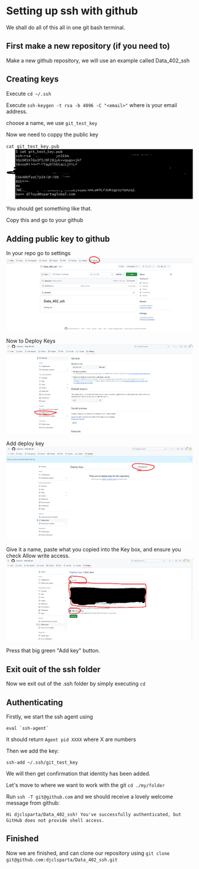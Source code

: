 # Setting up ssh with github
We shall do all of this all in one git bash terminal.

## First make a new repository (if you need to)
Make a new github repository, we will use an example called Data_402_ssh

## Creating keys

Execute `cd ~/.ssh`

Execute `ssh-keygen -t rsa -b 4096 -C "<email>"`
where <email> is your email address.

choose a name, we use `git_test_key`

Now we need to coppy the public key

`cat git_test_key.pub`
![img.png](github_ssh_images/cat.png)

You should get something like that.

Copy this and go to your github

## Adding public key to github
In your repo go to settings
![img.png](github_ssh_images/settings.png)

Now to Deploy Keys
![img.png](github_ssh_images/deploy.png)

Add deploy key
![img.png](github_ssh_images/adddeploykey.png)

Give it a name, paste what you copied into the Key box, and ensure you check Allow write access.
![img.png](github_ssh_images/Create_key.png)

Press that big green "Add key" button.

## **Exit ouit of the ssh folder**

Now we exit out of the .ssh folder by simply executing `cd`

## Authenticating

Firstly, we start the ssh agent using
```
eval `ssh-agent`
```

It should return `Agent pid XXXX` where X are numbers

Then we add the key:
```
ssh-add ~/.ssh/git_test_key
```
We will then get confirmation that identity has been added.

Let's move to where we want to work with the git `cd ./my/folder`

Run `ssh -T git@github.com` and we should receive a lovely welcome message from github:
```
Hi djclsparta/Data_402_ssh! You've successfully authenticated, but GitHub does not provide shell access.
```

## Finished

Now we are finished, and can clone our repository using 
`git clone git@github.com:djclsparta/Data_402_ssh.git`